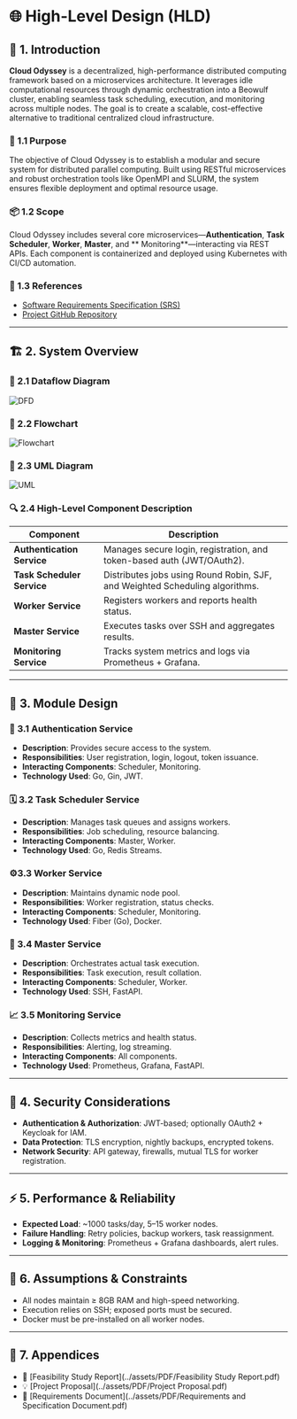 # 🌐 **High-Level Design (HLD)**

## 🧭 1. Introduction

**Cloud Odyssey** is a decentralized, high-performance distributed computing framework based on a microservices
architecture. It leverages idle computational resources through dynamic orchestration into a Beowulf cluster, enabling
seamless task scheduling, execution, and monitoring across multiple nodes. The goal is to create a scalable,
cost-effective alternative to traditional centralized cloud infrastructure.

### 🎯 1.1 Purpose

The objective of Cloud Odyssey is to establish a modular and secure system for distributed parallel computing. Built
using RESTful microservices and robust orchestration tools like OpenMPI and SLURM, the system ensures flexible
deployment and optimal resource usage.

### 📦 1.2 Scope

Cloud Odyssey includes several core microservices—**Authentication**, **Task Scheduler**, **Worker**, **Master**, and **
Monitoring**—interacting via REST APIs. Each component is containerized and deployed using Kubernetes with CI/CD
automation.

### 🔗 1.3 References

- [Software Requirements Specification (SRS)](./SRS.md)
- [Project GitHub Repository](https://github.com/DaveVaishnavi/Cloud-Odyssey)

---

## 🏗️ 2. System Overview

### 🧰 2.1 Dataflow Diagram

![DFD](diagrams/DFD.png)

### 🧰 2.2 Flowchart

![Flowchart](diagrams/flowchart.png)

### 🧰 2.3 UML Diagram

![UML](diagrams/UML.png)

### 🔍 2.4 High-Level Component Description

| Component           | Description |
|---------------------|-------------|
| **Authentication Service** | Manages secure login, registration, and token-based auth (JWT/OAuth2). |
| **Task Scheduler Service** | Distributes jobs using Round Robin, SJF, and Weighted Scheduling algorithms. |
| **Worker Service**         | Registers workers and reports health status. |
| **Master Service**         | Executes tasks over SSH and aggregates results. |
| **Monitoring Service**     | Tracks system metrics and logs via Prometheus + Grafana. |

---

## 🧩 3. Module Design

### 🔐 3.1 Authentication Service

- **Description**: Provides secure access to the system.
- **Responsibilities**: User registration, login, logout, token issuance.
- **Interacting Components**: Scheduler, Monitoring.
- **Technology Used**: Go, Gin, JWT.

### 🗓️ 3.2 Task Scheduler Service

- **Description**: Manages task queues and assigns workers.
- **Responsibilities**: Job scheduling, resource balancing.
- **Interacting Components**: Master, Worker.
- **Technology Used**: Go, Redis Streams.

### ⚙️3.3 Worker Service

- **Description**: Maintains dynamic node pool.
- **Responsibilities**: Worker registration, status checks.
- **Interacting Components**: Scheduler, Monitoring.
- **Technology Used**: Fiber (Go), Docker.

### 🧠 3.4 Master Service

- **Description**: Orchestrates actual task execution.
- **Responsibilities**: Task execution, result collation.
- **Interacting Components**: Scheduler, Worker.
- **Technology Used**: SSH, FastAPI.

### 📈 3.5 Monitoring Service

- **Description**: Collects metrics and health status.
- **Responsibilities**: Alerting, log streaming.
- **Interacting Components**: All components.
- **Technology Used**: Prometheus, Grafana, FastAPI.

---

## 🔐 4. Security Considerations

- **Authentication & Authorization**: JWT-based; optionally OAuth2 + Keycloak for IAM.
- **Data Protection**: TLS encryption, nightly backups, encrypted tokens.
- **Network Security**: API gateway, firewalls, mutual TLS for worker registration.

---

## ⚡ 5. Performance & Reliability

- **Expected Load**: ~1000 tasks/day, 5–15 worker nodes.
- **Failure Handling**: Retry policies, backup workers, task reassignment.
- **Logging & Monitoring**: Prometheus + Grafana dashboards, alert rules.

---

## 📌 6. Assumptions & Constraints

- All nodes maintain ≥ 8GB RAM and high-speed networking.
- Execution relies on SSH; exposed ports must be secured.
- Docker must be pre-installed on all worker nodes.

---

## 📎 7. Appendices

- 🔗 [Feasibility Study Report](../assets/PDF/Feasibility Study Report.pdf)
- 💡 [Project Proposal](../assets/PDF/Project Proposal.pdf)
- 📜 [Requirements Document](../assets/PDF/Requirements and Specification Document.pdf)

